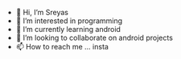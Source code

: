 - 👋 Hi, I’m Sreyas
- 👀 I’m interested in programming 
- 🌱 I’m currently learning android
- 💞️ I’m looking to collaborate on android projects
- 📫 How to reach me ... insta

<!---
sreyasProgrammer/sreyasProgrammer is a ✨ special ✨ repository because its `README.md` (this file) appears on your GitHub profile.
You can click the Preview link to take a look at your changes.
--->
